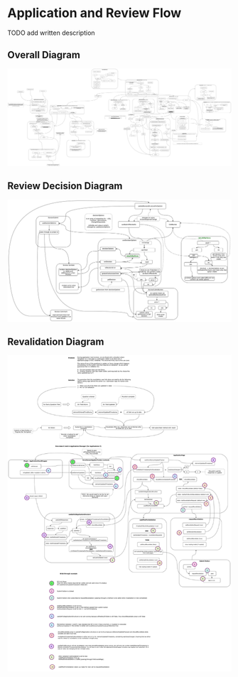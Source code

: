# Application and Review Flow

TODO add written description

## Overall Diagram

![Application and Review Workflow.png](images/Application-and-Review-Workflow.png)

## Review Decision Diagram

![Review Decision Workflow](images/Review-Decision-Workflow.png)

## Revalidation Diagram

![Revalidation Workflow](images/Revalidation-Workflow.png)
